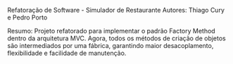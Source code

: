 Refatoração de Software - Simulador de Restaurante
Autores: Thiago Cury e Pedro Porto

Resumo:
Projeto refatorado para implementar o padrão Factory Method dentro da arquitetura MVC. Agora, todos os métodos de criação de objetos são intermediados por uma fábrica, garantindo maior desacoplamento, flexibilidade e facilidade de manutenção.
